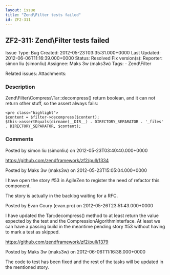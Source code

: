 ```yaml
---
layout: issue
title: "Zend\Filter tests failed"
id: ZF2-311
---
```


ZF2-311: Zend\\Filter tests failed
----------------------------------

 Issue Type: Bug Created: 2012-05-23T03:35:31.000+0000 Last Updated: 2012-06-06T11:16:39.000+0000 Status: Resolved Fix version(s): 
 Reporter:  simon liu (simonliu)  Assignee:  Maks 3w (maks3w)  Tags: - Zend\\Filter
 
 Related issues: 
 Attachments: 
### Description

Zend\\Filter\\Compress\\Tar::decompress() return boolean, and it can not return other stuff, so the assert always fails:

 
    <pre class="highlight">
    $content = $filter->decompress($content);
    $this->assertEquals(dirname(__DIR__) . DIRECTORY_SEPARATOR . '_files' . DIRECTORY_SEPARATOR, $content);


 

 

### Comments

Posted by simon liu (simonliu) on 2012-05-23T03:40:40.000+0000

<https://github.com/zendframework/zf2/pull/1334>

 

 

Posted by Maks 3w (maks3w) on 2012-05-23T15:05:04.000+0000

I have open the story #53 in AgileZen to register the need of refactor this component.

The story is actually in the backlog waiting for a RFC.

 

 

Posted by Evan Coury (evan.pro) on 2012-05-26T23:51:43.000+0000

I have updated the Tar::decompress() method to at least return the value expected by the test and the CompressionAlgorithmInterface. At least we can have a passing build in the meantime pending story #53 without having to mark a test as skipped.

<https://github.com/zendframework/zf2/pull/1379>

 

 

Posted by Maks 3w (maks3w) on 2012-06-06T11:16:38.000+0000

The code to test has been fixed and the rest of the tasks will be updated in the mentioned story.

 

 